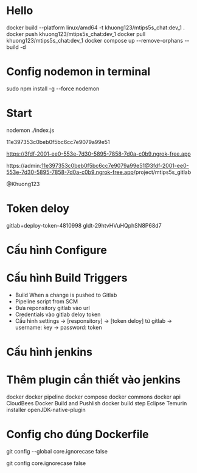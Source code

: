# Hello
docker build --platform linux/amd64 -t khuong123/mtips5s_chat:dev_1 .
docker push khuong123/mtips5s_chat:dev_1
docker pull khuong123/mtips5s_chat:dev_1
docker compose up --remove-orphans --build -d

# Config nodemon in terminal
sudo npm install -g --force nodemon

# Start
nodemon ./index.js


11e397353c0beb0f5bc6cc7e9079a99e51

https://3fdf-2001-ee0-553e-7d30-5895-7858-7d0a-c0b9.ngrok-free.app


https://admin:11e397353c0beb0f5bc6cc7e9079a99e51@3fdf-2001-ee0-553e-7d30-5895-7858-7d0a-c0b9.ngrok-free.app/project/mtips5s_gitlab

@Khuong123



# Token deloy
gitlab+deploy-token-4810998
gldt-29htvHVuHQphSN8P68d7


# Cấu hình Configure

# Cấu hình Build Triggers
- Build When a change  is pushed  to Gitlab
- Pipeline  script  from SCM
- Đưa reponsitory gitlab vào url
- Credentials vào gitlab deloy token
- Cấu hình settings -> [responsitory] -> [token deloy] từ gitlab
-> username: key
-> password:  token 


# Cấu hình jenkins 


# Thêm plugin cần thiết vào jenkins
docker
docker pipeline
docker compose
docker commons
docker api
CloudBees Docker Build and Pushlish
docker build step
Eclipse Temurin installer
openJDK-native-plugin

# Config cho đúng Dockerfile


git config --global core.ignorecase false


git config core.ignorecase false

